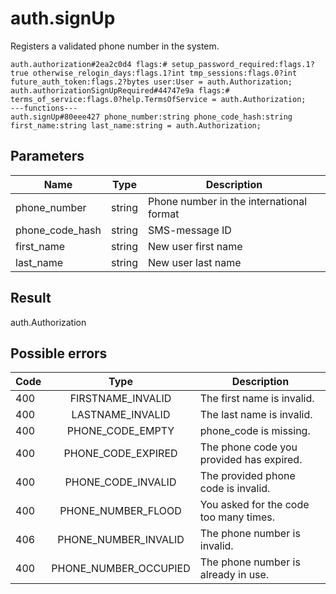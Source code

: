 # auth.signUp
Registers a validated phone number in the system.

```
auth.authorization#2ea2c0d4 flags:# setup_password_required:flags.1?true otherwise_relogin_days:flags.1?int tmp_sessions:flags.0?int future_auth_token:flags.2?bytes user:User = auth.Authorization;
auth.authorizationSignUpRequired#44747e9a flags:# terms_of_service:flags.0?help.TermsOfService = auth.Authorization;
---functions---
auth.signUp#80eee427 phone_number:string phone_code_hash:string first_name:string last_name:string = auth.Authorization;
```

## Parameters
| Name | Type | Description |
| ---- | :----: | ----------- |
| phone_number | string | Phone number in the international format |
| phone_code_hash | string | SMS-message ID |
| first_name | string | New user first name |
| last_name | string | New user last name |


## Result
auth.Authorization

## Possible errors
| Code | Type | Description |
| ---- | :----: | ----------- |
| 400 | FIRSTNAME_INVALID | The first name is invalid. |
| 400 | LASTNAME_INVALID | The last name is invalid. |
| 400 | PHONE_CODE_EMPTY | phone_code is missing. |
| 400 | PHONE_CODE_EXPIRED | The phone code you provided has expired. |
| 400 | PHONE_CODE_INVALID | The provided phone code is invalid. |
| 400 | PHONE_NUMBER_FLOOD | You asked for the code too many times. |
| 406 | PHONE_NUMBER_INVALID | The phone number is invalid. |
| 400 | PHONE_NUMBER_OCCUPIED | The phone number is already in use. |

